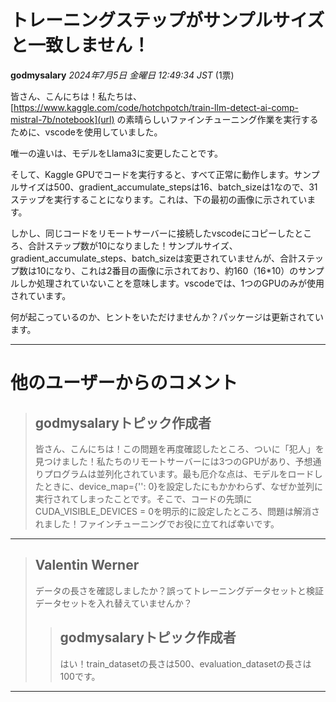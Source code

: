 # トレーニングステップがサンプルサイズと一致しません！

**godmysalary** *2024年7月5日 金曜日 12:49:34 JST* (1票)

皆さん、こんにちは！私たちは、[https://www.kaggle.com/code/hotchpotch/train-llm-detect-ai-comp-mistral-7b/notebook](url) の素晴らしいファインチューニング作業を実行するために、vscodeを使用していました。

唯一の違いは、モデルをLlama3に変更したことです。

そして、Kaggle GPUでコードを実行すると、すべて正常に動作します。サンプルサイズは500、gradient_accumulate_stepsは16、batch_sizeは1なので、31ステップを実行することになります。これは、下の最初の画像に示されています。

しかし、同じコードをリモートサーバーに接続したvscodeにコピーしたところ、合計ステップ数が10になりました！サンプルサイズ、gradient_accumulate_steps、batch_sizeは変更されていませんが、合計ステップ数は10になり、これは2番目の画像に示されており、約160（16*10）のサンプルしか処理されていないことを意味します。vscodeでは、1つのGPUのみが使用されています。

何が起こっているのか、ヒントをいただけませんか？パッケージは更新されています。

---
# 他のユーザーからのコメント

> ## godmysalaryトピック作成者
> 
> 皆さん、こんにちは！この問題を再度確認したところ、ついに「犯人」を見つけました！私たちのリモートサーバーには3つのGPUがあり、予想通りプログラムは並列化されています。最も厄介な点は、モデルをロードしたときに、device_map={'': 0}を設定したにもかかわらず、なぜか並列に実行されてしまったことです。そこで、コードの先頭にCUDA_VISIBLE_DEVICES = 0を明示的に設定したところ、問題は解消されました！ファインチューニングでお役に立てれば幸いです。
> 
> 
> 
---
> ## Valentin Werner
> 
> データの長さを確認しましたか？誤ってトレーニングデータセットと検証データセットを入れ替えていませんか？
> 
> 
> 
> > ## godmysalaryトピック作成者
> > 
> > はい！train_datasetの長さは500、evaluation_datasetの長さは100です。
> > 
> > 
> > 
---

